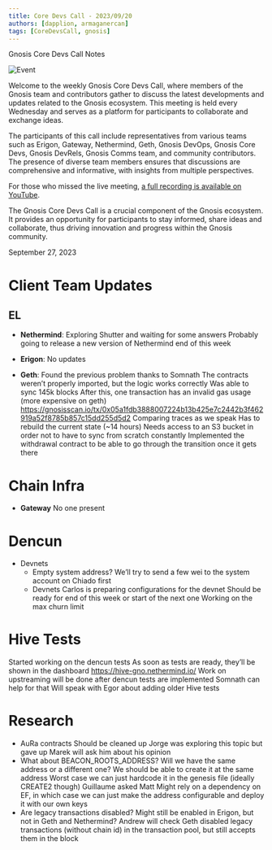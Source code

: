 ```yaml
---
title: Core Devs Call - 2023/09/20
authors: [dapplion, armaganercan]
tags: [CoreDevsCall, gnosis]
---
```


Gnosis Core Devs Call Notes

![Event](https://github.com/gnosischain/documentation-1/assets/75987728/b711a309-01fa-4aa1-bc0c-51a6cdbde953)

Welcome to the weekly Gnosis Core Devs Call, where members of the Gnosis team and contributors gather to discuss the latest developments and updates related to the Gnosis ecosystem. This meeting is held every Wednesday and serves as a platform for participants to collaborate and exchange ideas.

The participants of this call include representatives from various teams such as Erigon, Gateway, Nethermind, Geth, Gnosis DevOps, Gnosis Core Devs, Gnosis DevRels, Gnosis Comms team, and community contributors. The presence of diverse team members ensures that discussions are comprehensive and informative, with insights from multiple perspectives.

For those who missed the live meeting, [a full recording is available on YouTube](https://youtu.be/qR-OG_PK-zo). 

The Gnosis Core Devs Call is a crucial component of the Gnosis ecosystem. It provides an opportunity for participants to stay informed, share ideas and collaborate, thus driving innovation and progress within the Gnosis community.

September 27, 2023

# Client Team Updates
## EL

* **Nethermind**: 
Exploring Shutter and waiting for some answers
Probably going to release a new version of Nethermind end of this week

* **Erigon**: 
No updates

* **Geth**:
Found the previous problem thanks to Somnath
The contracts weren’t properly imported, but the logic works correctly
Was able to sync 145k blocks
After this, one transaction has an invalid gas usage (more expensive on geth)
https://gnosisscan.io/tx/0x05a1fdb3888007224b13b425e7c2442b3f462919a52f8785b857c15dd255d5d2
Comparing traces as we speak
Has to rebuild the current state (~14 hours)
Needs access to an S3 bucket in order not to have to sync from scratch constantly
Implemented the withdrawal contract to be able to go through the transition once it gets there


# Chain Infra

* **Gateway**
No one present

# Dencun

* Devnets
  * Empty system address?
  We’ll try to send a few wei to the system account on Chiado first
  * Devnets
Carlos is preparing configurations for the devnet
Should be ready for end of this week or start of the next one
Working on the max churn limit



# Hive Tests

Started working on the dencun tests
As soon as tests are ready, they’ll be shown in the dashboard https://hive-gno.nethermind.io/
Work on upstreaming will be done after dencun tests are implemented
Somnath can help for that
Will speak with Egor about adding older Hive tests



# Research

* AuRa contracts
Should be cleaned up
Jorge was exploring this topic but gave up
Marek will ask him about his opinion
* What about BEACON_ROOTS_ADDRESS?
Will we have the same address or a different one?
We should be able to create it at the same address
Worst case we can just hardcode it in the genesis file (ideally CREATE2 though)
Guillaume asked Matt
Might rely on a dependency on EF, in which case we can just make the address configurable and deploy it with our own keys
* Are legacy transactions disabled?
Might still be enabled in Erigon, but not in Geth and Nethermind?
Andrew will check
Geth disabled legacy transactions (without chain id) in the transaction pool, but still accepts them in the block


















